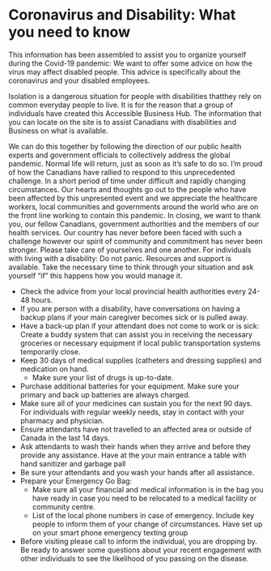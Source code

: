# Coronavirus and Disability: What you need to know
 
This information has been assembled to assist you to organize yourself during the Covid-19 pandemic:
We want to offer some advice on how the virus may affect disabled people. This advice is specifically about the coronavirus and your disabled employees.

Isolation is a dangerous situation for people with disabilities thatthey rely on common everyday people to live. It is for the reason that a group of individuals have created this Accessible Business Hub. The information that you can locate on the site is to assist Canadians with disabilities and Business on what is available.
 
We can do this together by following the direction of our public health experts and government officials to collectively address the global pandemic. Normal life will return, just as soon as it’s safe to do so.
I’m proud of how the Canadians have rallied to respond to this unprecedented challenge. In a short period of time under difficult and rapidly changing circumstances.
Our hearts and thoughts go out to the people who have been affected by this unpresented event and we appreciate the healthcare workers, local communities and governments around the world who are on the front line working to contain this pandemic.
In closing, we want to thank you, our fellow Canadians, government authorities and the members of our health services. Our country has never before been faced with such a challenge however our spirit of community and commitment has never been stronger. Please take care of yourselves and one another. 
For individuals with living with a disability: Do not panic. Resources and support is available. Take the necessary time to think through your situation and ask yourself “if” this happens how you would manage it.

* Check the advice from your local provincial health authorities every 24-48 hours.
* If you are person with a disability, have conversations on having a backup plans if your main caregiver becomes sick or is pulled away.
* Have a back-up plan if your attendant does not come to work or is sick: Create a buddy system that can assist you in receiving the necessary groceries or necessary equipment if local public transportation systems temporarily close.
* Keep 30 days of medical supplies (catheters and dressing supplies) and medication on hand.
    * Make sure your list of drugs is up-to-date.
* Purchase additional batteries for your equipment. Make sure your primary and back up batteries are always charged.
* Make sure all of your medicines can sustain you for the next 90 days. For individuals with regular weekly needs, stay in contact with your pharmacy and physician.
* Ensure attendants have not travelled to an affected area or outside of Canada in the last 14 days.
* Ask attendants to wash their hands when they arrive and before they provide any assistance. Have at the your main entrance a table with hand sanitizer and garbage pall
* Be sure your attendants and you wash your hands after all assistance.
* Prepare your Emergency Go Bag:
    * Make sure all your financial and medical information is in the bag you have ready in case you need to be relocated to a medical facility or community centre.
    * List of the local phone numbers in case of emergency. Include key people to inform them of your change of circumstances. Have set up on your smart phone emergency texting group
* Before visiting please call to inform the individual, you are dropping by. Be ready to answer some questions about your recent engagement with other individuals to see the likelihood of you passing on the disease.
